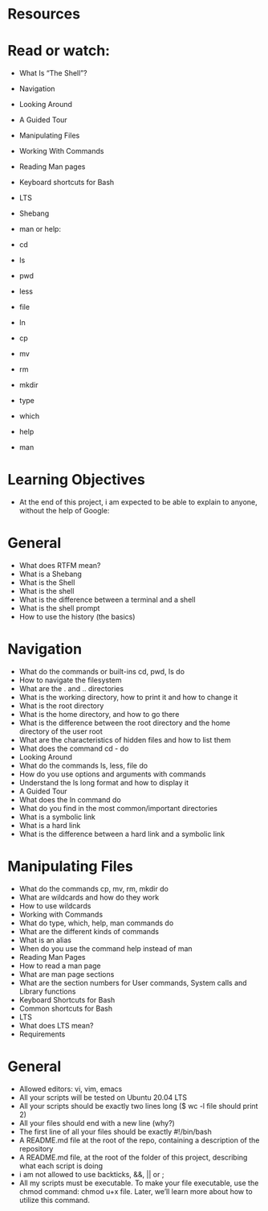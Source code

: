 # Resources
# Read or watch:

- What Is “The Shell”?
- Navigation
- Looking Around
- A Guided Tour
- Manipulating Files
- Working With Commands
- Reading Man pages
- Keyboard shortcuts for Bash
- LTS
- Shebang
- man or help:

- cd
- ls
- pwd
- less
- file
- ln
- cp
- mv
- rm
- mkdir
- type
- which
- help
- man
# Learning Objectives
- At the end of this project, i am expected to be able to explain to anyone, without the help of Google:

# General
- What does RTFM mean?
- What is a Shebang
- What is the Shell
- What is the shell
- What is the difference between a terminal and a shell
- What is the shell prompt
- How to use the history (the basics)
# Navigation
- What do the commands or built-ins cd, pwd, ls do
- How to navigate the filesystem
- What are the . and .. directories
- What is the working directory, how to print it and how to change it
- What is the root directory
- What is the home directory, and how to go there
- What is the difference between the root directory and the home directory of the user root
- What are the characteristics of hidden files and how to list them
- What does the command cd - do
- Looking Around
- What do the commands ls, less, file do
- How do you use options and arguments with commands
- Understand the ls long format and how to display it
- A Guided Tour
- What does the ln command do
- What do you find in the most common/important directories
- What is a symbolic link
- What is a hard link
- What is the difference between a hard link and a symbolic link
# Manipulating Files
- What do the commands cp, mv, rm, mkdir do
- What are wildcards and how do they work
- How to use wildcards
- Working with Commands
- What do type, which, help, man commands do
- What are the different kinds of commands
- What is an alias
- When do you use the command help instead of man
- Reading Man Pages
- How to read a man page
- What are man page sections
- What are the section numbers for User commands, System calls and Library functions
- Keyboard Shortcuts for Bash
- Common shortcuts for Bash
- LTS
- What does LTS mean?
- Requirements
# General
- Allowed editors: vi, vim, emacs
- All your scripts will be tested on Ubuntu 20.04 LTS
- All your scripts should be exactly two lines long ($ wc -l file should print 2)
- All your files should end with a new line (why?)
- The first line of all your files should be exactly #!/bin/bash
- A README.md file at the root of the repo, containing a description of the repository
- A README.md file, at the root of the folder of this project, describing what each script is doing
- i am not allowed to use backticks, &&, || or ;
- All my scripts must be executable. To make your file executable, use the chmod command: chmod u+x file. Later, we’ll learn more about how to utilize this command.
